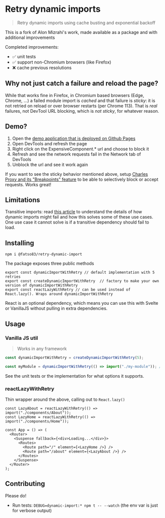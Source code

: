 # Retry dynamic imports

> Retry dynamic imports using cache busting and exponential backoff

This is a fork of Alon Mizrahi's work, made available as a package and with additional improvements

Completed improvements:
- ✅ unit tests
- ✅ support non-Chromium browsers (like Firefox)
- ❌ cache previous resolutions

## Why not just catch a failure and reload the page?
While that works fine in Firefox, in Chromium based browsers (Edge, Chrome, ...) a failed module import is _cached_ and that failure is _sticky_: it is not retried on reload or over browser restarts (per Chrome 113). That is _real_ failures, not DevTool URL blocking, which is _not sticky_, for whatever reason.

## Demo?
1. Open the [demo application that is deployed on Github Pages](https://fatso83.github.io/retry-dynamic-import) 
2. Open DevTools and refresh the page
3. Right click on the ExpensiveComponent.* url and choose to block it
4. Refresh and see the network requests fail in the Network tab of DevTools 
5. Unblock the url and see it work again 

If you want to see the sticky behavior mentioned above, setup [Charles Proxy and its "Breakpoints" feature](https://www.charlesproxy.com/documentation/proxying/breakpoints/) to be able to selectively block or accept requests. Works great!

## Limitations
Transitive imports: read [this article](https://medium.com/@alonmiz1234/retry-dynamic-imports-with-react-lazy-c7755a7d557a) to understand the details
of how dynamic imports might fail and how this solves some of these use cases. One use case it cannot solve is if a transitive 
dependency should fail to load.

## Installing

```
npm i @fatso83/retry-dynamic-import
```

The package exposes three public methods

```
export const dynamicImportWithRetry // default implementation with 5 retries
export const createDynamicImportWithRetry  // factory to make your own version of dynamicImportWithRetry
export const reactLazyWithRetry // can be used instead of React.lazy(). Wraps around dynamicImportWithRetry
```

React is an optional dependency, which means you can use this with Svelte or VanillaJS without
pulling in extra dependencies.


## Usage

### Vanilla JS util

> Works in any framework

```typescript
const dynamicImportWithRetry = createDynamicImportWithRetry(5);

const myModule = dynamicImportWithRetry(() => import("./my-module")); // this works regardless of framework, lib, etc
```

See the unit tests or the implementation for what options it supports.

### reactLazyWithRetry

Thin wrapper around the above, calling out to `React.lazy()`

```tsx
const LazyAbout = reactLazyWithRetry(() => import("./components/About"));
const LazyHome = reactLazyWithRetry(() => import("./components/Home"));

const App = () => (
  <Router>
    <Suspense fallback={<div>Loading...</div>}>
      <Routes>
        <Route path="/" element={<LazyHome />} />
        <Route path="/about" element={<LazyAbout />} />
      </Routes>
    </Suspense>
  </Router>
);
```

## Contributing
Please do!
- Run tests: `DEBUG=dynamic-import:* npm t -- --watch` (the env var is just for verbose output)

